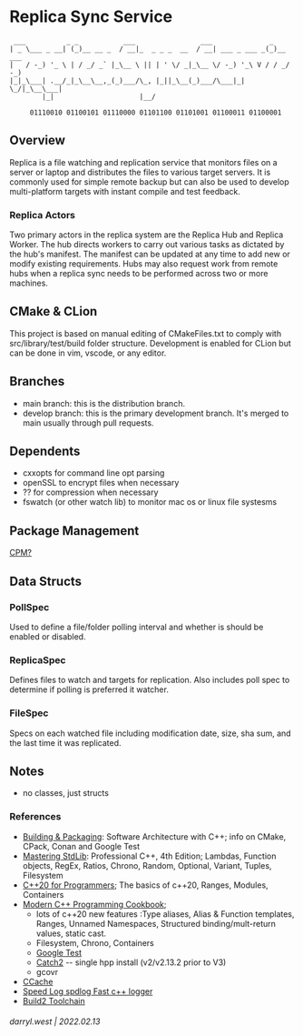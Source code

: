 # Replica Sync Service

```
 ___          _ _           ___                ___              _
| _ \___ _ __| (_)__ __ _  / __|_  _ _ _  __  / __| ___ _ ___ _(_)__ ___
|   / -_) '_ \ | / _/ _` |_\__ \ || | ' \/ _|_\__ \/ -_) '_\ V / / _/ -_)
|_|_\___| .__/_|_\__\__,_(_)___/\_, |_||_\__(_)___/\___|_|  \_/|_\__\___|
        |_|                     |__/

     01110010 01100101 01110000 01101100 01101001 01100011 01100001
```

## Overview

Replica is a file watching and replication service that monitors files on a server or laptop and distributes the files to
various target servers.  It is commonly used for simple remote backup but can also be used to develop multi-platform
targets with instant compile and test feedback.

### Replica Actors

Two primary actors in the replica system are the Replica Hub and Replica Worker.  The hub directs workers to carry out various tasks as dictated by the hub's manifest.  The manifest can be updated at any time to add new or modify existing requirements.   Hubs may also request work from remote hubs when a replica sync needs to be performed across two or more machines.

## CMake & CLion

This project is based on manual editing of CMakeFiles.txt to comply with src/library/test/build folder structure.  Development 
is enabled for CLion but can be done in vim, vscode, or any editor.

## Branches

* main branch: this is the distribution branch.
* develop branch: this is the primary development branch.  It's merged to main usually through pull requests.

## Dependents

* cxxopts for command line opt parsing
* openSSL to encrypt files when necessary
* ?? for compression when necessary
* fswatch (or other watch lib) to monitor mac os or linux file systesms

## Package Management

[CPM?](https://github.com/cpm-cmake/CPM.cmake)

## Data Structs

### PollSpec

Used to define a file/folder polling interval and whether is should be enabled or disabled.

### ReplicaSpec

Defines files to watch and targets for replication.  Also includes poll spec to determine if polling is preferred it watcher.


### FileSpec

Specs on each watched file including modification date, size, sha sum, and the last time it was replicated.

## Notes

* no classes, just structs

### References

* [Building & Packaging](https://learning.oreilly.com/library/view/software-architecture-with/9781838554590/7f997c01-2634-4584-be95-0b068f448312.xhtml#uuid-f1312c0b-6145-4f6c-a1ea-16e37221eb42): Software Architecture with C++; info on CMake, CPack, Conan and Google Test
* [Mastering StdLib](https://learning.oreilly.com/library/view/professional-c-4th/9781119421306/c18.xhtml): Professional C++, 4th Edition; Lambdas, Function objects, RegEx, Ratios, Chrono, Random, Optional, Variant, Tuples, Filesystem
* [C++20 for Programmers](https://learning.oreilly.com/library/view/c-20-for-programmers/9780136905776/ch06.xhtml#ch06); The basics of c++20, Ranges, Modules, Containers
* [Modern C++ Programming Cookbook](https://learning.oreilly.com/library/view/modern-c-programming/9781800208988/Text/Chapter_1.xhtml#_idParaDest-18); 
  * lots of c++20 new features :Type aliases, Alias & Function templates, Ranges, Unnamed Namespaces, Structured binding/mult-return values, static cast.
  * Filesystem, Chrono, Containers
  * [Google Test](https://google.github.io/googletest/reference/assertions.html)
  * [Catch2](https://catch2.docsforge.com/) -- single hpp install (v2/v2.13.2 prior to V3)
  * gcovr
* [CCache](https://ccache.dev/)
* [Speed Log spdlog Fast c++ logger](https://github.com/gabime/spdlog)
* [Build2 Toolchain](https://www.build2.org/)

###### darryl.west | 2022.02.13

